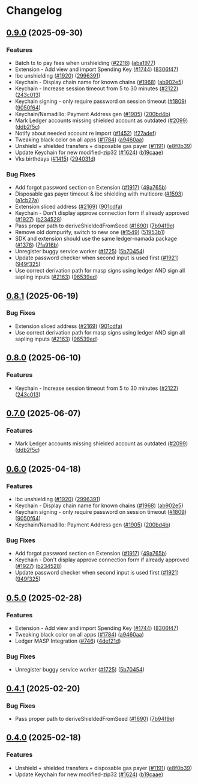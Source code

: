 # Changelog

## [0.9.0](https://github.com/Mekong-labs/namada-housefire-interface/compare/extension@v0.8.1...extension@v0.9.0) (2025-09-30)


### Features

* Batch tx to pay fees when unshielding ([#2218](https://github.com/Mekong-labs/namada-housefire-interface/issues/2218)) ([aba1977](https://github.com/Mekong-labs/namada-housefire-interface/commit/aba19775816796b59e466bc45c9e06da902865c7))
* Extension - Add view and import Spending Key ([#1744](https://github.com/Mekong-labs/namada-housefire-interface/issues/1744)) ([8306f47](https://github.com/Mekong-labs/namada-housefire-interface/commit/8306f47aefc51bb4da1f5466637f3697ef87dcbf))
* Ibc unshielding ([#1920](https://github.com/Mekong-labs/namada-housefire-interface/issues/1920)) ([2996391](https://github.com/Mekong-labs/namada-housefire-interface/commit/29963912650c4401cb09163042fb889986e094f6))
* Keychain - Display chain name for known chains ([#1968](https://github.com/Mekong-labs/namada-housefire-interface/issues/1968)) ([ab902e5](https://github.com/Mekong-labs/namada-housefire-interface/commit/ab902e51564d24c238f1b7b0c0e6ad067decc9e5))
* Keychain - Increase session timeout from 5 to 30 minutes ([#2122](https://github.com/Mekong-labs/namada-housefire-interface/issues/2122)) ([243c013](https://github.com/Mekong-labs/namada-housefire-interface/commit/243c013356059cc7723b39ff2d60265b57b35cd1))
* Keychain signing - only require password on session timeout ([#1809](https://github.com/Mekong-labs/namada-housefire-interface/issues/1809)) ([9050f64](https://github.com/Mekong-labs/namada-housefire-interface/commit/9050f64d43125bc4b8c0f4faaee48dff473b3705))
* Keychain/Namadillo: Payment Address gen ([#1905](https://github.com/Mekong-labs/namada-housefire-interface/issues/1905)) ([200bd4b](https://github.com/Mekong-labs/namada-housefire-interface/commit/200bd4b400e36b5b216dc5a2facbe92c56c56b0b))
* Mark Ledger accounts missing shielded account as outdated ([#2099](https://github.com/Mekong-labs/namada-housefire-interface/issues/2099)) ([ddb2f5c](https://github.com/Mekong-labs/namada-housefire-interface/commit/ddb2f5cb568a20a8dc94110ec81adf59d39e2f78))
* Notify about needed account re import ([#1452](https://github.com/Mekong-labs/namada-housefire-interface/issues/1452)) ([f27adef](https://github.com/Mekong-labs/namada-housefire-interface/commit/f27adef08462e19dabca43c66cd0bf1e2fac43b6))
* Tweaking black color on all apps ([#1784](https://github.com/Mekong-labs/namada-housefire-interface/issues/1784)) ([a9460aa](https://github.com/Mekong-labs/namada-housefire-interface/commit/a9460aa0ab0ea19605f8b7dd1e754f88f65d5501))
* Unshield + shielded transfers + disposable gas payer ([#1191](https://github.com/Mekong-labs/namada-housefire-interface/issues/1191)) ([e8f0b39](https://github.com/Mekong-labs/namada-housefire-interface/commit/e8f0b39452f0b7fac583ee7cb5812409378cfcd0))
* Update Keychain for new modified-zip32 ([#1624](https://github.com/Mekong-labs/namada-housefire-interface/issues/1624)) ([b19caae](https://github.com/Mekong-labs/namada-housefire-interface/commit/b19caae391b0411f51ee9b48325eeb62d421e7d3))
* Vks birthdays ([#1415](https://github.com/Mekong-labs/namada-housefire-interface/issues/1415)) ([294031d](https://github.com/Mekong-labs/namada-housefire-interface/commit/294031d8c7bf53c56fc81404b46d6c63ce13b651))


### Bug Fixes

* Add forgot password section on Extension ([#1917](https://github.com/Mekong-labs/namada-housefire-interface/issues/1917)) ([49a765b](https://github.com/Mekong-labs/namada-housefire-interface/commit/49a765b82892c6a3c063028633b0cfa0ecbfb6ca))
* Disposable gas payer timeout & ibc shielding with multicore ([#1593](https://github.com/Mekong-labs/namada-housefire-interface/issues/1593)) ([a1cb27a](https://github.com/Mekong-labs/namada-housefire-interface/commit/a1cb27a26c0bbad3e558c4bcec37305cf0602083))
* Extension sliced address ([#2169](https://github.com/Mekong-labs/namada-housefire-interface/issues/2169)) ([901cdfa](https://github.com/Mekong-labs/namada-housefire-interface/commit/901cdfaab5bf496537a69ee96cfe4fb7c69cb5a8))
* Keychain - Don't display approve connection form if already approved ([#1927](https://github.com/Mekong-labs/namada-housefire-interface/issues/1927)) ([b234528](https://github.com/Mekong-labs/namada-housefire-interface/commit/b234528c1c72d2dbd41ba59711e330449d69aec0))
* Pass proper path to deriveShieldedFromSeed ([#1690](https://github.com/Mekong-labs/namada-housefire-interface/issues/1690)) ([7b94f9e](https://github.com/Mekong-labs/namada-housefire-interface/commit/7b94f9e422a32620613f20b8fd349e630077a3fb))
* Remove old dompurify, switch to new one ([#1549](https://github.com/Mekong-labs/namada-housefire-interface/issues/1549)) ([51953b1](https://github.com/Mekong-labs/namada-housefire-interface/commit/51953b1ee126d200caa64de9682f70ce2338cf3f))
* SDK and extension should use the same ledger-namada package ([#1376](https://github.com/Mekong-labs/namada-housefire-interface/issues/1376)) ([7fa916b](https://github.com/Mekong-labs/namada-housefire-interface/commit/7fa916b049b2dacc9b9dca7ee062319f8c2bee5a))
* Unregister buggy service worker ([#1725](https://github.com/Mekong-labs/namada-housefire-interface/issues/1725)) ([5b70454](https://github.com/Mekong-labs/namada-housefire-interface/commit/5b704547cd5fd250f8db390fe28bcf693c813d57))
* Update password checker when second input is used first ([#1921](https://github.com/Mekong-labs/namada-housefire-interface/issues/1921)) ([949f325](https://github.com/Mekong-labs/namada-housefire-interface/commit/949f3254cdc03c33be5875ac14f1e44dc4577e41))
* Use correct derivation path for masp signs using ledger AND sign all sapling inputs ([#2163](https://github.com/Mekong-labs/namada-housefire-interface/issues/2163)) ([96539ed](https://github.com/Mekong-labs/namada-housefire-interface/commit/96539ed2f9e06752e7cb595ab9029e5237c46c1b))

## [0.8.1](https://github.com/anoma/namada-interface/compare/extension@v0.8.0...extension@v0.8.1) (2025-06-19)


### Bug Fixes

* Extension sliced address ([#2169](https://github.com/anoma/namada-interface/issues/2169)) ([901cdfa](https://github.com/anoma/namada-interface/commit/901cdfaab5bf496537a69ee96cfe4fb7c69cb5a8))
* Use correct derivation path for masp signs using ledger AND sign all sapling inputs ([#2163](https://github.com/anoma/namada-interface/issues/2163)) ([96539ed](https://github.com/anoma/namada-interface/commit/96539ed2f9e06752e7cb595ab9029e5237c46c1b))

## [0.8.0](https://github.com/anoma/namada-interface/compare/extension@v0.7.0...extension@v0.8.0) (2025-06-10)


### Features

* Keychain - Increase session timeout from 5 to 30 minutes ([#2122](https://github.com/anoma/namada-interface/issues/2122)) ([243c013](https://github.com/anoma/namada-interface/commit/243c013356059cc7723b39ff2d60265b57b35cd1))

## [0.7.0](https://github.com/anoma/namada-interface/compare/extension@v0.6.0...extension@v0.7.0) (2025-06-07)


### Features

* Mark Ledger accounts missing shielded account as outdated ([#2099](https://github.com/anoma/namada-interface/issues/2099)) ([ddb2f5c](https://github.com/anoma/namada-interface/commit/ddb2f5cb568a20a8dc94110ec81adf59d39e2f78))

## [0.6.0](https://github.com/anoma/namada-interface/compare/extension@v0.5.0...extension@v0.6.0) (2025-04-18)


### Features

* Ibc unshielding ([#1920](https://github.com/anoma/namada-interface/issues/1920)) ([2996391](https://github.com/anoma/namada-interface/commit/29963912650c4401cb09163042fb889986e094f6))
* Keychain - Display chain name for known chains ([#1968](https://github.com/anoma/namada-interface/issues/1968)) ([ab902e5](https://github.com/anoma/namada-interface/commit/ab902e51564d24c238f1b7b0c0e6ad067decc9e5))
* Keychain signing - only require password on session timeout ([#1809](https://github.com/anoma/namada-interface/issues/1809)) ([9050f64](https://github.com/anoma/namada-interface/commit/9050f64d43125bc4b8c0f4faaee48dff473b3705))
* Keychain/Namadillo: Payment Address gen ([#1905](https://github.com/anoma/namada-interface/issues/1905)) ([200bd4b](https://github.com/anoma/namada-interface/commit/200bd4b400e36b5b216dc5a2facbe92c56c56b0b))


### Bug Fixes

* Add forgot password section on Extension ([#1917](https://github.com/anoma/namada-interface/issues/1917)) ([49a765b](https://github.com/anoma/namada-interface/commit/49a765b82892c6a3c063028633b0cfa0ecbfb6ca))
* Keychain - Don't display approve connection form if already approved ([#1927](https://github.com/anoma/namada-interface/issues/1927)) ([b234528](https://github.com/anoma/namada-interface/commit/b234528c1c72d2dbd41ba59711e330449d69aec0))
* Update password checker when second input is used first ([#1921](https://github.com/anoma/namada-interface/issues/1921)) ([949f325](https://github.com/anoma/namada-interface/commit/949f3254cdc03c33be5875ac14f1e44dc4577e41))

## [0.5.0](https://github.com/anoma/namada-interface/compare/extension@v0.4.1...extension@v0.5.0) (2025-02-28)

### Features

- Extension - Add view and import Spending Key ([#1744](https://github.com/anoma/namada-interface/issues/1744)) ([8306f47](https://github.com/anoma/namada-interface/commit/8306f47aefc51bb4da1f5466637f3697ef87dcbf))
- Tweaking black color on all apps ([#1784](https://github.com/anoma/namada-interface/issues/1784)) ([a9460aa](https://github.com/anoma/namada-interface/commit/a9460aa0ab0ea19605f8b7dd1e754f88f65d5501))
- Ledger MASP Integration ([#746](https://github.com/anoma/namada-interface/issues/746)) ([4def21d](https://github.com/anoma/namada-interface/commit/4def21d0e1b8bc16ac85bd3022bf2e66c9c99da9))

### Bug Fixes

- Unregister buggy service worker ([#1725](https://github.com/anoma/namada-interface/issues/1725)) ([5b70454](https://github.com/anoma/namada-interface/commit/5b704547cd5fd250f8db390fe28bcf693c813d57))

## [0.4.1](https://github.com/anoma/namada-interface/compare/extension@v0.4.0...extension@v0.4.1) (2025-02-20)

### Bug Fixes

- Pass proper path to deriveShieldedFromSeed ([#1690](https://github.com/anoma/namada-interface/issues/1690)) ([7b94f9e](https://github.com/anoma/namada-interface/commit/7b94f9e422a32620613f20b8fd349e630077a3fb))

## [0.4.0](https://github.com/anoma/namada-interface/compare/extension-v0.3.7...extension@v0.4.0) (2025-02-18)

### Features

- Unshield + shielded transfers + disposable gas payer ([#1191](https://github.com/anoma/namada-interface/issues/1191)) ([e8f0b39](https://github.com/anoma/namada-interface/commit/e8f0b39452f0b7fac583ee7cb5812409378cfcd0))
- Update Keychain for new modified-zip32 ([#1624](https://github.com/anoma/namada-interface/issues/1624)) ([b19caae](https://github.com/anoma/namada-interface/commit/b19caae391b0411f51ee9b48325eeb62d421e7d3))
